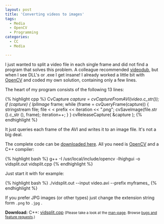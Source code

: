 ```yaml
---
layout: post
title: 'Converting videos to images'
tags:
  - Media
  - OpenCV
  - Programming
categories:
  - CC
  - Media

---
```


I just wanted to split a video file in each single frame and did not find a program that solves this problem. A colleague recommended <a href="http://sourceforge.net/projects/virtualdub/">videodub</a>, but when I see DLL's or .exe I get insane! I already worked a little bit with <a href="http://opencv.willowgarage.com/wiki/">OpenCV</a> and coded my own solution, containing only a few lines.

The heart of my program consists of the following 13 lines:



{% highlight cpp %}
CvCapture *capture = cvCaptureFromAVI(video.c_str());
if (capture)
{
	IplImage* frame;
	while (frame = cvQueryFrame(capture))
	{
		stringstream file;
		file < < prefix << iteration << ".png";
		cvSaveImage(file.str ().c_str (), frame);
		iteration++;
	}
}
cvReleaseCapture( &capture );
{% endhighlight %}

<!--wordpress parser is not able to recognize shifts in c, comment debugs ;) -->

It just queries each frame of the AVI and writes it to an image file. It's not a big deal.

The complete code can be <a href='/wp-content/uploads/2010/04/vidsplit.cpp'>downloaded here</a>.
All you need is <a href="http://opencv.willowgarage.com/wiki/">OpenCV</a> and a C++ compiler:



{% highlight bash %}
g++ -I /usr/local/include/opencv -lhighgui -o vidsplit.out vidsplit.cpp
{% endhighlight %}



Just start it with for example:



{% highlight bash %}
./vidsplit.out --input video.avi --prefix myframes_
{% endhighlight %}



If you prefer JPG images (or other types) just change the extension string form  `.png`  to  `.jpg` .

<div class="download"><strong>Download:</strong>
C++: <a href='/wp-content/uploads/pipapo/c-cpp/vidsplit.cpp'>vidsplit.cpp</a>
<small>(Please take a look at the <a href="/man-page/">man-page</a>. Browse <a href="https://bt.binfalse.de/">bugs and feature requests</a>.)</small>
</div>
